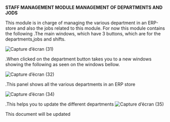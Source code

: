 **STAFF MANAGEMENT MODULE**
**MANAGEMENT OF DEPARTMENTS AND JODS**

This module is in charge of managing the various department in an ERP-store and also the jobs related to this module.
For now this module contains the following
.The main windows, which have 3 buttons, which are for the departments,jobs and shifts.

![Capture d’écran (31)](https://user-images.githubusercontent.com/75366612/204665734-d043529c-f0ad-40c6-942b-2f9c1e2efe59.png)

.When clicked on the department button takes you to a new windows showing the following as seen on the windows bellow.

![Capture d’écran (32)](https://user-images.githubusercontent.com/75366612/204665978-238e4b09-4e7c-46ec-ac4e-4692b4767da7.png)

.This panel shows all the various departments in an ERP store


![Capture d’écran (34)](https://user-images.githubusercontent.com/75366612/204679648-a706a224-f19b-4e0d-8e0a-c4be344d51e8.png)

.This  helps you to update the different departments
![Capture d’écran (35)](https://user-images.githubusercontent.com/75366612/204679735-f42d0a95-f4fa-49da-b370-4411c7302caf.png)

This document will be updated
